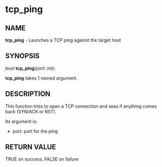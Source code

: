 # tcp_ping

## NAME

**tcp_ping** - Launches a TCP ping against the target host

## SYNOPSIS

*bool* **tcp_ping**(port: *int*);

**tcp_ping** takes 1 named argument.

## DESCRIPTION

This function tries to open a TCP connection and sees if anything comes back (SYN/ACK or RST).

Its argument is:
- port: port for the ping

## RETURN VALUE

TRUE on success, FALSE on failure
